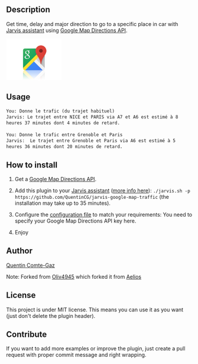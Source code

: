 ## Description
Get time, delay and major direction to go to a specific place in car with <a target="_blank" href="http://domotiquefacile.fr/jarvis/">Jarvis assistant</a> using <a target="_blank" href="https://developers.google.com/maps/documentation/directions/get-api-key">Google Map Directions API</a>.

<img src="https://raw.githubusercontent.com/QuentinCG/jarvis-google-map-traffic/master/presentation.png" width="150">


## Usage

```
You: Donne le trafic (du trajet habituel)
Jarvis: Le trajet entre NICE et PARIS via A7 et A6 est estimé à 8 heures 37 minutes dont 4 minutes de retard.

You: Donne le trafic entre Grenoble et Paris
Jarvis:  Le trajet entre Grenoble et Paris via A6 est estimé à 5 heures 36 minutes dont 20 minutes de retard.
```


## How to install

1) Get a <a target="_blank" href="https://developers.google.com/maps/documentation/directions/get-api-key">Google Map Directions API</a>.

2) Add this plugin to your <a target="_blank" href="http://domotiquefacile.fr/jarvis/">Jarvis assistant</a> (<a target="_blank" href="http://domotiquefacile.fr/jarvis/content/plugins">more info here</a>): ```./jarvis.sh -p https://github.com/QuentinCG/jarvis-google-map-traffic``` (the installation may take up to 35 minutes).

3) Configure the <a target="_blank" href="https://github.com/QuentinCG/jarvis-google-map-traffic/blob/master/config.sh">configuration file</a> to match your requirements: You need to specify your Google Map Directions API key here.

4) Enjoy


## Author
[Quentin Comte-Gaz](http://quentin.comte-gaz.com/)

Note: Forked from [Oliv4945](https://github.com/Oliv4945/jarvis-google-map-traffic) which forked it from [Aelios](https://github.com/Aelios/jarvis-google-map-traffic)


## License

This project is under MIT license. This means you can use it as you want (just don't delete the plugin header).


## Contribute

If you want to add more examples or improve the plugin, just create a pull request with proper commit message and right wrapping.
